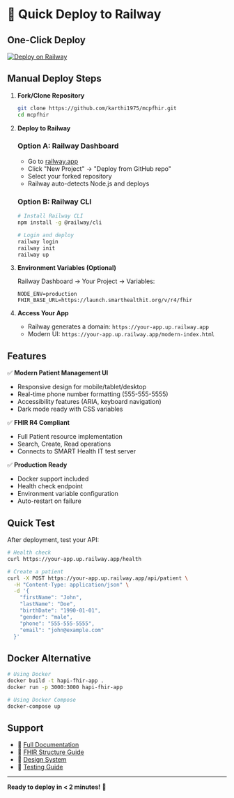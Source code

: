 # 🚀 Quick Deploy to Railway

## One-Click Deploy

[![Deploy on Railway](https://railway.app/button.svg)](https://railway.app/template/deploy?template=https://github.com/karthi1975/mcpfhir)

## Manual Deploy Steps

1. **Fork/Clone Repository**
   ```bash
   git clone https://github.com/karthi1975/mcpfhir.git
   cd mcpfhir
   ```

2. **Deploy to Railway**
   
   ### Option A: Railway Dashboard
   - Go to [railway.app](https://railway.app)
   - Click "New Project" → "Deploy from GitHub repo"
   - Select your forked repository
   - Railway auto-detects Node.js and deploys

   ### Option B: Railway CLI
   ```bash
   # Install Railway CLI
   npm install -g @railway/cli
   
   # Login and deploy
   railway login
   railway init
   railway up
   ```

3. **Environment Variables (Optional)**
   
   Railway Dashboard → Your Project → Variables:
   ```
   NODE_ENV=production
   FHIR_BASE_URL=https://launch.smarthealthit.org/v/r4/fhir
   ```

4. **Access Your App**
   - Railway generates a domain: `https://your-app.up.railway.app`
   - Modern UI: `https://your-app.up.railway.app/modern-index.html`

## Features

✅ **Modern Patient Management UI**
- Responsive design for mobile/tablet/desktop
- Real-time phone number formatting (555-555-5555)
- Accessibility features (ARIA, keyboard navigation)
- Dark mode ready with CSS variables

✅ **FHIR R4 Compliant**
- Full Patient resource implementation
- Search, Create, Read operations
- Connects to SMART Health IT test server

✅ **Production Ready**
- Docker support included
- Health check endpoint
- Environment variable configuration
- Auto-restart on failure

## Quick Test

After deployment, test your API:

```bash
# Health check
curl https://your-app.up.railway.app/health

# Create a patient
curl -X POST https://your-app.up.railway.app/api/patient \
  -H "Content-Type: application/json" \
  -d '{
    "firstName": "John",
    "lastName": "Doe",
    "birthDate": "1990-01-01",
    "gender": "male",
    "phone": "555-555-5555",
    "email": "john@example.com"
  }'
```

## Docker Alternative

```bash
# Using Docker
docker build -t hapi-fhir-app .
docker run -p 3000:3000 hapi-fhir-app

# Using Docker Compose
docker-compose up
```

## Support

- 📖 [Full Documentation](./DEPLOYMENT-GUIDE.md)
- 🏥 [FHIR Structure Guide](./FHIR-STRUCTURE-DOCUMENTATION.md)
- 🎨 [Design System](./DESIGN-SYSTEM.md)
- 🧪 [Testing Guide](./UI-TESTING-GUIDE.md)

---

**Ready to deploy in < 2 minutes!** 🎉